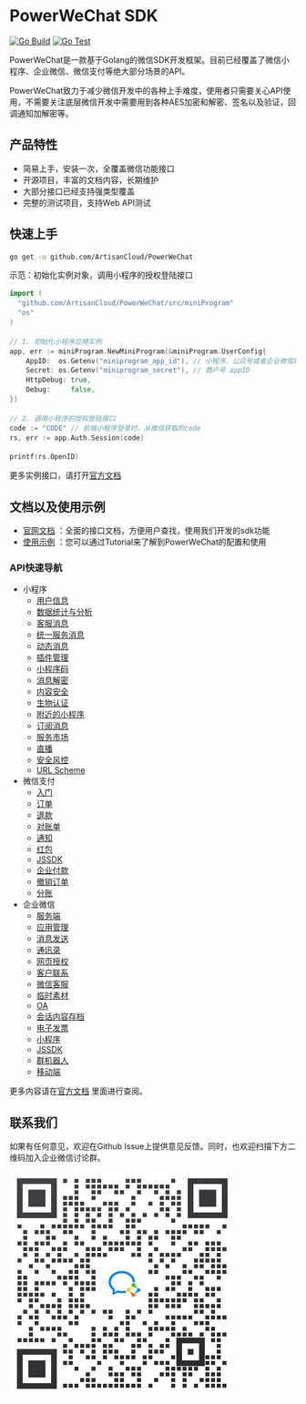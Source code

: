 # PowerWeChat SDK

[![Go Build](https://github.com/ArtisanCloud/PowerWeChat/actions/workflows/go-build.yml/badge.svg?branch=release%2F1.2.0)](https://github.com/ArtisanCloud/PowerWeChat/actions/workflows/go-build.yml) 
[![Go Test](https://github.com/ArtisanCloud/PowerWeChat/actions/workflows/go-test.yml/badge.svg?branch=release%2F1.2.0)](https://github.com/ArtisanCloud/PowerWeChat/actions/workflows/go-test.yml)

PowerWeChat是一款基于Golang的微信SDK开发框架。目前已经覆盖了微信小程序、企业微信、微信支付等绝大部分场景的API。

PowerWeChat致力于减少微信开发中的各种上手难度，使用者只需要关心API使用，不需要关注底层微信开发中需要用到各种AES加密和解密、签名以及验证，回调通知加解密等。

## 产品特性
* 简易上手，安装一次，全覆盖微信功能接口
* 开源项目，丰富的文档内容，长期维护
* 大部分接口已经支持强类型覆盖
* 完整的测试项目，支持Web API测试

## 快速上手
```bash
go get -u github.com/ArtisanCloud/PowerWeChat
```
示范：初始化实例对象，调用小程序的授权登陆接口
```go
import (
  "github.com/ArtisanCloud/PowerWeChat/src/miniProgram"
  "os"
)

// 1. 初始化小程序应用实例
app, err := miniProgram.NewMiniProgram(&miniProgram.UserConfig{
	AppID:  os.Getenv("miniprogram_app_id"), // 小程序、公众号或者企业微信的appid
	Secret: os.Getenv("miniprogram_secret"), // 商户号 appID
	HttpDebug: true,
	Debug:     false,
})

// 2. 调用小程序的授权登陆接口
code := "CODE" // 前端小程序登录时，从微信获取的code
rs, err := app.Auth.Session(code)

printf(rs.OpenID)
```

更多实例接口，请打开[官方文档](https://powerwechat.artisan-cloud.com/zh/start/)

## 文档以及使用示例

* [官网文档](https://powerwechat.artisan-cloud.com/zh/start/) ：全面的接口文档，方便用户查找，使用我们开发的sdk功能
* [使用示例](https://github.com/ArtisanCloud/power-wechat-tutorial) ：您可以通过Tutorial来了解到PowerWeChat的配置和使用

### API快速导航
* 小程序
    * [用户信息](https://powerwechat.artisan-cloud.com/zh/mini-program/user-info.html)
    * [数据统计与分析](https://powerwechat.artisan-cloud.com/zh/mini-program/statistics.html)
    * [客服消息](https://powerwechat.artisan-cloud.com/zh/mini-program/service-message.html)
    * [统一服务消息](https://powerwechat.artisan-cloud.com/zh/mini-program/uniform-message.html)
    * [动态消息](https://powerwechat.artisan-cloud.com/zh/mini-program/updatable-message.html)
    * [插件管理](https://powerwechat.artisan-cloud.com/zh/mini-program/plugin.html)
    * [小程序码](https://powerwechat.artisan-cloud.com/zh/mini-program/miniprogram-code.html)
    * [消息解密](https://powerwechat.artisan-cloud.com/zh/mini-program/decode-message.html)
    * [内容安全](https://powerwechat.artisan-cloud.com/zh/mini-program/content-security.html)
    * [生物认证](https://powerwechat.artisan-cloud.com/zh/mini-program/verify-signature.html)
    * [附近的小程序](https://powerwechat.artisan-cloud.com/zh/mini-program/nearby-miniprogram.html)
    * [订阅消息](https://powerwechat.artisan-cloud.com/zh/mini-program/subscription-message.html)
    * [服务市场](https://powerwechat.artisan-cloud.com/zh/mini-program/service-market.html)
    * [直播](https://powerwechat.artisan-cloud.com/zh/mini-program/live.html)
    * [安全风控](https://powerwechat.artisan-cloud.com/zh/mini-program/risk-control.html)
    * [URL Scheme](https://powerwechat.artisan-cloud.com/zh/mini-program/url-scheme.html)
* 微信支付
    * [入门](https://powerwechat.artisan-cloud.com/zh/payment/)
    * [订单](https://powerwechat.artisan-cloud.com/zh/payment/order.html)
    * [退款](https://powerwechat.artisan-cloud.com/zh/payment/refund.html)
    * [对账单](https://powerwechat.artisan-cloud.com/zh/payment/bill.html)
    * [通知](https://powerwechat.artisan-cloud.com/zh/payment/notification.html)
    * [红包](https://powerwechat.artisan-cloud.com/zh/payment/red-pack.html)
    * [JSSDK](https://powerwechat.artisan-cloud.com/zh/payment/jssdk.html)
    * [企业付款](https://powerwechat.artisan-cloud.com/zh/payment/work-pay.html)
    * [撤销订单](https://powerwechat.artisan-cloud.com/zh/payment/retrieve-order.html)
    * [分账](https://powerwechat.artisan-cloud.com/zh/payment/profit-share.html)
* 企业微信
  * [服务端](https://powerwechat.artisan-cloud.com/zh/wecom/server.html)
  * [应用管理](https://powerwechat.artisan-cloud.com/zh/wecom/agent.html)
  * [消息发送](https://powerwechat.artisan-cloud.com/zh/wecom/message.html)
  * [通讯录](https://powerwechat.artisan-cloud.com/zh/wecom/contacts.html)
  * [网页授权](https://powerwechat.artisan-cloud.com/zh/wecom/web-auth.html)
  * [客户联系](https://powerwechat.artisan-cloud.com/zh/wecom/external-contact.html)
  * [微信客服](https://powerwechat.artisan-cloud.com/zh/wecom/customer-service.html)
  * [临时素材](https://powerwechat.artisan-cloud.com/zh/wecom/media.html)
  * [OA](https://powerwechat.artisan-cloud.com/zh/wecom/oa.html)
  * [会话内容存档](https://powerwechat.artisan-cloud.com/zh/wecom/session.html)
  * [电子发票](https://powerwechat.artisan-cloud.com/zh/wecom/e-invoice.html)
  * [小程序](https://powerwechat.artisan-cloud.com/zh/wecom/mini-program.html)
  * [JSSDK](https://powerwechat.artisan-cloud.com/zh/wecom/jssdk.html)
  * [群机器人](https://powerwechat.artisan-cloud.com/zh/wecom/robot.html)
  * [移动端](https://powerwechat.artisan-cloud.com/zh/wecom/mobile.html)

更多内容请在[官方文档](https://powerwechat.artisan-cloud.com/zh/start/) 里面进行查阅。

## 联系我们
如果有任何意见，欢迎在Github Issue上提供意见反馈。同时，也欢迎扫描下方二维码加入企业微信讨论群。

![image info](./resource/assets/contact_me_qr.png)

